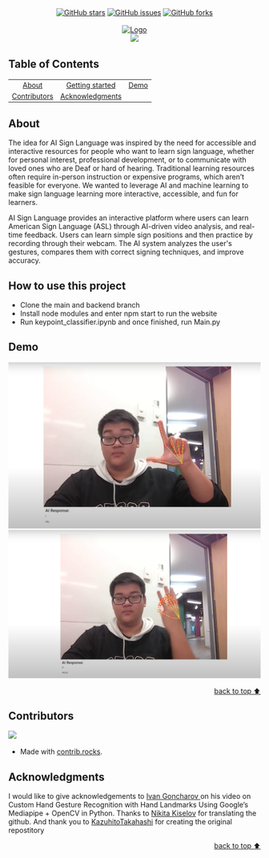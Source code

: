 <!-- Intro-->

<!--
* Thanks for reviewing my Project-README-Template! 
* 
* Read the comments for an easy step by step guide. Enjoy!
-->

<!-- Shields Section--> <!-- Optional -->

<!-- 
* Insert project shields and badges through this link https://shields.io/
* 
*
-->

<div align="center">
    <a href="https://github.com/YousefIbrahimismail/Project-README-Template/stargazers"><img alt="GitHub stars" src="https://img.shields.io/github/stars/YousefIbrahimismail/Project-README-Template?color=yellow&label=Project%20Stars&style=for-the-badge"></a>
    <a href="https://github.com/YousefIbrahimismail/Project-README-Template/issues"><img alt="GitHub issues" src="https://img.shields.io/github/issues/YousefIbrahimismail/Project-README-Template?color=brightgreen&label=issues&style=for-the-badge"></a>
    <a href="https://github.com/YousefIbrahimismail/Project-README-Template/network"><img alt="GitHub forks" src="https://img.shields.io/github/forks/YousefIbrahimismail/Project-README-Template?color=9cf&label=forks&style=for-the-badge"></a>
</div>
<br>


<!-- Logo Section  --> <!-- Required -->

<!--
* Insert your github profile URL in the <a> "href" attribute bellow (line-25)
* 
* Insert an image URL in the <img> "src" attribute bellow. (line-26)
-->
<div align="center">
    <a href="CTRL-HACK-DEL" target="_blank">
        <img src="https://user-images.githubusercontent.com/59213365/198116794-365cd9b5-e705-4111-a249-85ed713b9c87.jpg" 
        alt="Logo" height="300" width="auto">
    </a>
</div>


<!-- Project title 
* use a dynamic typing-SvG here https://readme-typing-svg.demolab.com/demo/
*
*  Instead you can type your project name after a # header
-->

<div align="center">
<img src="https://readme-typing-svg.demolab.com?font=Fira+Code&size=22&duration=4000&pause=5000&background=FFFFFF00&center=true&vCenter=true&multiline=true&width=435&lines=Sign-Language-AI-Model">
</div>

## Table of Contents<!-- Optional -->
<!-- 
* This section is optional, yet having a contents table 
* helps keeping your README readable and more professional.
* 
* If you are not familiar with HTML, no worries we all been there :D 
* Review learning resources to create anchor links. 
-->


<dev align="center">
<table align="center">
        <tr>
            <td><a href="#about">About</a></td>        
            <td><a href="#how-to-use-this-project">Getting started</td>
            <td><a href="#demo">Demo</a></td>
        </tr>
        <tr>
            <td><a href="#contributors">Contributors</a></td>
            <td><a href="#acknowledgments">Acknowledgments</a></td>
        </tr>
</table>
</dev>


## About
The idea for AI Sign Language was inspired by the need for accessible and interactive resources for people who want to learn sign language, whether for personal interest, professional development, or to communicate with loved ones who are Deaf or hard of hearing. Traditional learning resources often require in-person instruction or expensive programs, which aren’t feasible for everyone. We wanted to leverage AI and machine learning to make sign language learning more interactive, accessible, and fun for learners.

AI Sign Language provides an interactive platform where users can learn American Sign Language (ASL) through AI-driven video analysis, and real-time feedback. Users can learn simple sign positions and then practice by recording through their webcam. The AI system analyzes the user's gestures, compares them with correct signing techniques, and improve accuracy.

## How to use this project<!-- Required -->
<!-- 
* Here you may add information about how 
* 
* and why to use this project.
-->
- Clone the main and backend branch
- Install node modules and enter npm start to run the website
- Run keypoint_classifier.ipynb and once finished, run Main.py


## Demo<!-- Required -->
<!-- 
* You can add a demo here GH supports images/ GIFs/videos 
* 
* It's recommended to use GIFs as they are more dynamic
-->

![Demo Photo](src/photos/image.png)
![Demo Photo](src/photos/image2.png)


<!-- - Use this html element to create a back to top button. -->
<p align="right"><a href="#how-to-use-this-project">back to top ⬆️</a></p>

## Contributors<!-- Required -->
<!-- 
* Without contribution we wouldn't have open source. 

* 
* Generate github contributors Image here https://contrib.rocks/preview?repo=angular%2Fangular-ja
-->

<a href="https://github.com/imanoob1118/CTRL-HACK-DEL/graphs/contributors">
  <img src="https://contrib.rocks/image?repo=imanoob1118/CTRL-HACK-DEL" />
</a>

- Made with [contrib.rocks](https://contrib.rocks).


## Acknowledgments<!-- Optional -->
<!-- 
* Credit where it's do 
* 
* Feel free to share your inspiration sources, Stackoverflow questions, github repos, tools etc.
-->
I would like to give acknowledgements to <a href="https://www.youtube.com/watch?v=a99p_fAr6e4&list=PL0FM467k5KSyt5o3ro2fyQGt-6zRkHXRv"> Ivan Goncharov </a> on his video on Custom Hand Gesture Recognition with Hand Landmarks Using Google’s Mediapipe + OpenCV in Python. Thanks to <a href="https://github.com/kinivi/hand-gesture-recognition-mediapipe">Nikita Kiselov</a> for translating the github. And thank you to <a href="https://github.com/Kazuhito00/hand-gesture-recognition-using-mediapipe">KazuhitoTakahashi</a> for creating the original repostitory
 
<!-- - Use this html element to create a back to top button. -->
<p align="right"><a href="#how-to-use-this-project">back to top ⬆️</a></p>


